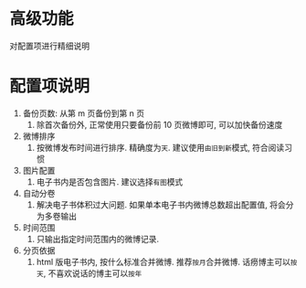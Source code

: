# 高级功能

对配置项进行精细说明

# 配置项说明

1.  备份页数: 从第 m 页备份到第 n 页
    1.  除首次备份外, 正常使用只要备份前 10 页微博即可, 可以加快备份速度
2.  微博排序
    1.  按微博发布时间进行排序. 精确度为`天`. 建议使用`由旧到新`模式, 符合阅读习惯
3.  图片配置
    1.  电子书内是否包含图片. 建议选择`有图`模式
4.  自动分卷
    1.  解决电子书体积过大问题. 如果单本电子书内微博总数超出配置值, 将会分为多卷输出
5.  时间范围
    1.  只输出指定时间范围内的微博记录.
6.  分页依据
    1.  html 版电子书内, 按什么标准合并微博. 推荐`按月`合并微博. 话痨博主可以`按天`, 不喜欢说话的博主可以`按年`
